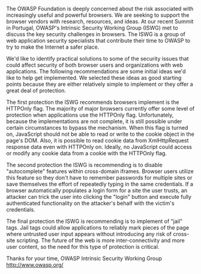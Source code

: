 The OWASP Foundation is deeply concerned about the risk associated with
increasingly useful and powerful browsers. We are seeking to support the
browser vendors with research, resources, and ideas. At our recent
Summit in Portugal, OWASP's Intrinsic Security Working Group (ISWG) met
to discuss the key security challenges in browsers. The ISWG is a group
of web application security specialists that contribute their time to
OWASP to try to make the Internet a safer place.

We'd like to identify practical solutions to some of the security issues
that could affect security of both browser users and organizations with
web applications. The following recommendations are some initial ideas
we'd like to help get implemented. We selected these ideas as good
starting points because they are either relatively simple to implement
or they offer a great deal of protection.

The first protection the ISWG recommends browsers implement is the
HTTPOnly flag. The majority of major browsers currently offer some level
of protection when applications use the HTTPOnly flag. Unfortunately,
because the implementations are not complete, it is still possible under
certain circumstances to bypass the mechanism. When this flag is turned
on, JavaScript should not be able to read or write to the cookie object
in the page's DOM. Also, it is possible to read cookie data from
XmlHttpRequest response data even with HTTPOnly on. Ideally, no
JavaScript could access or modify any cookie data from a cookie with the
HTTPOnly flag.

The second protection the ISWG is recommending is to disable
"autocomplete" features within cross-domain iframes. Browser users
utilize this feature so they don't have to remember passwords for
multiple sites or save themselves the effort of repeatedly typing in the
same credentials. If a browser automatically populates a login form for
a site the user trusts, an attacker can trick the user into clicking the
"login" button and execute fully authenticated functionality on the
attacker's behalf with the victim's credentials.

The final protection the ISWG is recommending is to implement of "jail"
tags. Jail tags could allow applications to reliably mark pieces of the
page where untrusted user input appears without introducing any risk of
cross-site scripting. The future of the web is more inter-connectivity
and more user content, so the need for this type of protection is
critical.

Thanks for your time,
OWASP Intrinsic Security Working Group
<http://www.owasp.org/>